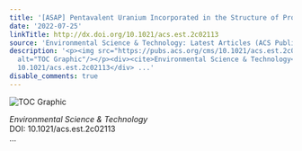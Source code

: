 ```yaml
---
title: '[ASAP] Pentavalent Uranium Incorporated in the Structure of Proterozoic Hematite'
date: '2022-07-25'
linkTitle: http://dx.doi.org/10.1021/acs.est.2c02113
source: 'Environmental Science & Technology: Latest Articles (ACS Publications)'
description: '<p><img src="https://pubs.acs.org/cms/10.1021/acs.est.2c02113/asset/images/medium/es2c02113_0006.gif"
  alt="TOC Graphic"/></p><div><cite>Environmental Science & Technology</cite></div><div>DOI:
  10.1021/acs.est.2c02113</div> ...'
disable_comments: true
---
```

<p><img src="https://pubs.acs.org/cms/10.1021/acs.est.2c02113/asset/images/medium/es2c02113_0006.gif" alt="TOC Graphic"/></p><div><cite>Environmental Science & Technology</cite></div><div>DOI: 10.1021/acs.est.2c02113</div> ...